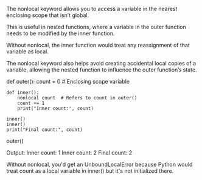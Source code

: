 The nonlocal keyword allows you to access a variable in the nearest enclosing scope that isn’t global. 

This is useful in nested functions, where a variable in the outer function needs to be modified by the inner function. 

Without nonlocal, the inner function would treat any reassignment of that variable as local.

The nonlocal keyword also helps avoid creating accidental local copies of a variable, allowing the nested function to influence the outer function’s state.

def outer():
    count = 0  # Enclosing scope variable

    def inner():
        nonlocal count  # Refers to count in outer()
        count += 1
        print("Inner count:", count)

    inner()
    inner()
    print("Final count:", count)

outer()

Output:
Inner count: 1
Inner count: 2
Final count: 2


Without nonlocal, you'd get an UnboundLocalError because Python would treat count as a local variable in inner() but it's not initialized there.